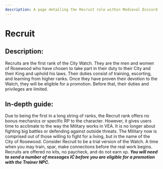 ```yaml
---
description: A page detailing the Recruit role within Medieval Discord.
---
```


# Recruit

## Description:

Recruits are the first rank of the City Watch. They are the men and women of Rosewood who have chosen to take part in their duty to their City and their King and uphold his laws. Their duties consist of training, escorting, and learning from higher ranks. Once they have proven their devotion to the Watch, they will be eligible for a promotion. Before that, their duties and privileges are limited.

## In-depth guide:

Due to being the first in a long string of ranks, the Recruit rank offers no bonus mechanics or specific RP to the character. However, it gives users time to acclimate to the way the Military works in VEA. It is no longer about fighting big battles or defending against outside threats. The Military now is comprised out of those willing to fight for a living, but in the name of the City of Rosewood. Consider Recruit to be a trial version of the Watch. A time when you may train, spar, make connections before the real work begins. Recruits are offered no kits, no paycheck, and do not earn xp. _**You will need to send a number of messages IC before you are eligible for a promotion with the Trainer NPC.**_

